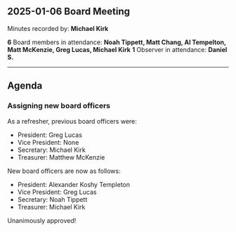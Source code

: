 ## 2025-01-06 Board Meeting

Minutes recorded by: **Michael Kirk**

**6** Board members in attendance: **Noah Tippett, Matt Chang, Al Tempelton, Matt McKenzie, Greg Lucas, Michael Kirk**
**1** Observer in attendance: **Daniel S.**

---

## Agenda

### Assigning new board officers

As a refresher, previous board officers were:

- President: Greg Lucas
- Vice President: None
- Secretary: Michael Kirk
- Treasurer: Matthew McKenzie


New board officers are now as follows:

- President: Alexander Koshy Templeton
- Vice President: Greg Lucas
- Secretary: Noah Tippett
- Treasurer: Michael Kirk

Unanimously approved!

